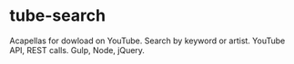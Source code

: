 # tube-search
Acapellas for dowload on YouTube. Search by keyword or artist. YouTube API, REST calls. Gulp, Node, jQuery.
